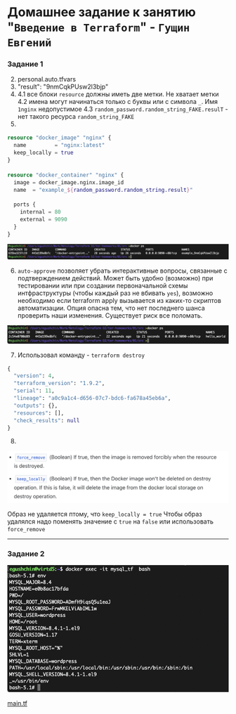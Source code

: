 # Домашнее задание к занятию "`Введение в Terraform`" - `Гущин Евгений`

### Задание 1

2. personal.auto.tfvars
3. "result": "9nmCqkPUsw2l3bjp"
4. 
	4.1 все блоки `resource` должны иметь две метки. Не хватает метки
	4.2 имена могут начинаться только с буквы или с символа `_`. Имя `1nginx` недопустимое
	4.3 `random_password.random_string_FAKE.resulT` - нет такого ресурса `random_string_FAKE`
5.
```tf
resource "docker_image" "nginx" {
  name         = "nginx:latest"
  keep_locally = true
}

resource "docker_container" "nginx" {
  image = docker_image.nginx.image_id
  name  = "example_${random_password.random_string.result}"

  ports {
    internal = 80
    external = 9090
  }
}
```
![task2](../../img/15-Terraform/HW1/task1_2.png)  

6. `auto-approve` позволяет убрать интерактивные вопросы, связанные с подтверждением действий. Может быть удобно (возможно) при тестировании или при создании первоначальной схемы интфраструктуры (чтобы каждый раз не вбивать `yes`), возможно необходимо если terraform apply вызывается из каких-то скриптов автоматизации. Опция опасна тем, что нет последнего шанса проверить наши изменения. Существует риск все поломать.

![task2](../../img/15-Terraform/HW1/task1_3.png)  

7. Использовал команду - `terraform destroy`
```tf
{
  "version": 4,
  "terraform_version": "1.9.2",
  "serial": 11,
  "lineage": "a0c9a1c4-d656-07c7-bdc6-fa678a45eb6a",
  "outputs": {},
  "resources": [],
  "check_results": null
}
```

8.
![task2](../../img/15-Terraform/HW1/task1_4.png)

Образ не удаляется птому, что `keep_locally = true` 
Чтобы образ удалялся надо поменять значение с `true` на `false` или использовать `force_remove`

---


### Задание 2

![task2](../../img/15-Terraform/HW1/task1_5.png)

[main.tf](./main.tf)


